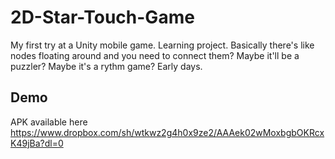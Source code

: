 # 2D-Star-Touch-Game
My first try at a Unity mobile game. Learning project. Basically there's like nodes floating around and you need to connect them? Maybe it'll be a puzzler? Maybe it's a rythm game? Early days.

## Demo
APK available here https://www.dropbox.com/sh/wtkwz2g4h0x9ze2/AAAek02wMoxbgbOKRcxK49jBa?dl=0

